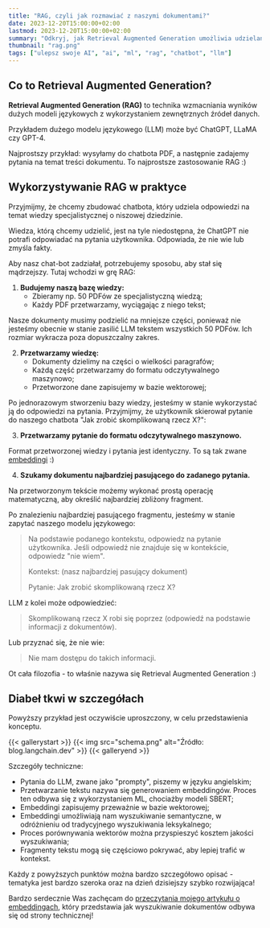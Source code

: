 ```yaml
---
title: "RAG, czyli jak rozmawiać z naszymi dokumentami?"
date: 2023-12-20T15:00:00+02:00
lastmod: 2023-12-20T15:00:00+02:00
summary: "Odkryj, jak Retrieval Augmented Generation umożliwia udzielanie trafnych odpowiedzi z wiedzy specjalistycznej przez duże modele językowe (LLM)."
thumbnail: "rag.png"
tags: ["ulepsz swoje AI", "ai", "ml", "rag", "chatbot", "llm"]
---
```


## Co to Retrieval Augmented Generation?

**Retrieval Augmented Generation (RAG)** to technika wzmacniania wyników dużych modeli językowych z wykorzystaniem zewnętrznych źródeł danych.

Przykładem dużego modelu językowego (LLM) może być ChatGPT, LLaMA czy GPT-4.

Najprostszy przykład: wysyłamy do chatbota PDF, a następnie zadajemy pytania na temat treści dokumentu. To najprostsze zastosowanie RAG :) 

## Wykorzystywanie RAG w praktyce

Przyjmijmy, że chcemy zbudować chatbota, który udziela odpowiedzi na temat wiedzy specjalistycznej o niszowej dziedzinie.

Wiedza, którą chcemy udzielić, jest na tyle niedostępna, że ChatGPT nie potrafi odpowiadać na pytania użytkownika. Odpowiada, że nie wie lub zmyśla fakty.

Aby nasz chat-bot zadziałał, potrzebujemy sposobu, aby stał się mądrzejszy. Tutaj wchodzi w grę RAG:

1. **Budujemy naszą bazę wiedzy:**
   - Zbieramy np. 50 PDFów ze specjalistyczną wiedzą;
   - Każdy PDF przetwarzamy, wyciągając z niego tekst;

Nasze dokumenty musimy podzielić na mniejsze części, ponieważ nie jesteśmy obecnie w stanie zasilić LLM tekstem wszystkich 50 PDFów. Ich rozmiar wykracza poza dopuszczalny zakres. 

2. **Przetwarzamy wiedzę:**
   - Dokumenty dzielimy na części o wielkości paragrafów;
   - Każdą część przetwarzamy do formatu odczytywalnego maszynowo;
   - Przetworzone dane zapisujemy w bazie wektorowej;


Po jednorazowym stworzeniu bazy wiedzy, jesteśmy w stanie wykorzystać ją do odpowiedzi na pytania. Przyjmijmy, że użytkownik skierował pytanie do naszego chatbota "Jak zrobić skomplikowaną rzecz X?":

3. **Przetwarzamy pytanie do formatu odczytywalnego maszynowo.**

Format przetworzonej wiedzy i pytania jest identyczny. To są tak zwane [embeddingi](/blog/embeddingi) :)

4. **Szukamy dokumentu najbardziej pasującego do zadanego pytania.**

Na przetworzonym tekście możemy wykonać prostą operację matematyczną, aby określić najbardziej zbliżony fragment.

Po znalezieniu najbardziej pasującego fragmentu, jesteśmy w stanie zapytać naszego modelu językowego:

> Na podstawie podanego kontekstu, odpowiedz na pytanie użytkownika. Jeśli odpowiedź nie znajduje się w kontekście, odpowiedz "nie wiem".
>
> Kontekst: (nasz najbardziej pasujący dokument)
>
> Pytanie: Jak zrobić skomplikowaną rzecz X?

LLM z kolei może odpowiedzieć:

> Skomplikowaną rzecz X robi się poprzez (odpowiedź na podstawie informacji z dokumentów).

Lub przyznać się, że nie wie:

> Nie mam dostępu do takich informacji.

Ot cała filozofia - to właśnie nazywa się Retrieval Augmented Generation :)

## Diabeł tkwi w szczegółach

Powyższy przykład jest oczywiście uproszczony, w celu przedstawienia konceptu.

{{< gallerystart >}}
{{< img src="schema.png" alt="Źródło: blog.langchain.dev" >}}
{{< galleryend >}}

Szczegóły techniczne:
- Pytania do LLM, zwane jako "prompty", piszemy w języku angielskim;
- Przetwarzanie tekstu nazywa się generowaniem embeddingów. Proces ten odbywa się z wykorzystaniem ML, chociażby modeli SBERT;
- Embeddingi zapisujemy przeważnie w bazie wektorowej;
- Embeddingi umożliwiają nam wyszukiwanie semantyczne, w odróżnieniu od tradycyjnego wyszukiwania leksykalnego;
- Proces porównywania wektorów można przyspieszyć kosztem jakości wyszukiwania;
- Fragmenty tekstu mogą się częściowo pokrywać, aby lepiej trafić w kontekst.

Każdy z powyższych punktów można bardzo szczegółowo opisać - tematyka jest bardzo szeroka oraz na dzień dzisiejszy szybko rozwijająca!

Bardzo serdecznie Was zachęcam do [przeczytania mojego artykułu o embeddingach](/blog/embeddingi), który przedstawia jak wyszukiwanie dokumentów odbywa się od strony technicznej!